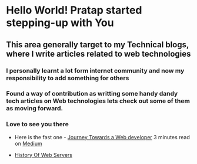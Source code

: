 # Hello World! Pratap started stepping-up with You
## This area generally target to my Technical blogs, where I write articles related to web technologies

### I personally learnt a lot form internet community and now my responsibility to add something for others
### Found a way of contribution as writting some handy dandy tech articles on Web technologies lets check out some of them as moving forward.

### Love to see you there

- Here is the fast one - [Journey Towards a Web developer](https://medium.com/@pratapchandrarout79/journey-towards-a-web-developer-c16297537070) 3 minutes read on [Medium](https://medium.com/@pratapchandrarout79/journey-towards-a-web-developer-c16297537070)

- [History Of Web Servers](https://pratapchandra.hashnode.dev/history-of-web-servers)

<!-- Upcomming Topics -->
<!-- - Beginners [HTML]() 10 minutes read on [dev.to]()

- Style Your Web page [Start with CSS]() 10 minutes read on [dev.to]()

- Add effects on the go with [Pseduclass in CSS]() read and try it on [dev.to]()

- Postioning Items on web page with [CSS Position property]() read and try it on [dev.to]()

- Simplifying alignment with [Flexbox & Grid]() more about it at [dev.to]() -->
